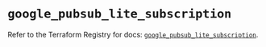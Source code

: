 # `google_pubsub_lite_subscription`

Refer to the Terraform Registry for docs: [`google_pubsub_lite_subscription`](https://registry.terraform.io/providers/hashicorp/google-beta/6.36.0/docs/resources/google_pubsub_lite_subscription).
